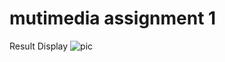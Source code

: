 # mutimedia assignment 1

Result Display
![pic]( https://user-images.githubusercontent.com/33059129/32145240-0aef582a-bd00-11e7-933d-a9eaf434a357.PNG "Test Title")

